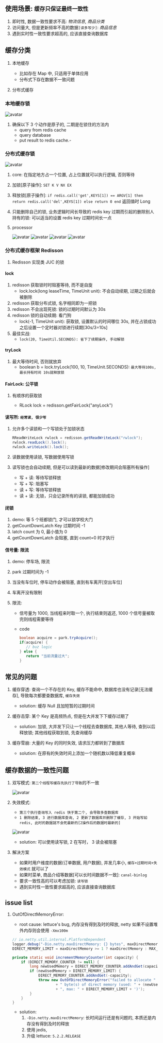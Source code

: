 ## 使用场景: `缓存只保证最终一致性`

1. 即时性, 数据一致性要求不高: _物流信息_, _商品分类_
2. 访问量大, 但是更新频率不高的数据`[读多写少]`: _商品信息_
3. 遇到实时性一致性要求超高的, 应该直接查询数据库

## 缓存分类

1. 本地缓存

   - 比如存在 Map 中, 只适用于单体应用
   - 分布式下存在数据不一致问题

2. 分布式缓存

### 本地缓存锁

![avatar](/static/image/db/redis-standalone.png)

1. 确保以下 3 个动作是原子的, 二期是在锁住的方法内
   - query from redis cache
   - query database
   - put result to redis cache.-

### 分布式缓存锁

![avatar](/static/image/db/redis-distribute.png)

1. core: 在指定地方占一个位置, 占上位置就可以执行逻辑, 否则等待
2. 加锁[原子操作]: `SET K V NX EX`
3. 释放锁[原子操作]: `if redis.call('get',KEYS[1]) == ARGV[1] then return redis.call('del',KEYS[1]) else return 0 end` 返回值时 Long
4. 只能删除自己的锁, 业务逻辑时间长导致的 redis key 过期而引起的删除别人持有的锁: 可以适当的设置 redis key 过期时间长一点
5. processor

   ![avatar](/static/image/db/redis-distribute-v1.png)
   ![avatar](/static/image/db/redis-distribute-v2.png)
   ![avatar](/static/image/db/redis-distribute-v3.png)
   ![avatar](/static/image/db/redis-distribute-v4.png)

### 分布式缓存框架 Redisson

1. Redisson 实现类 JUC 的锁

#### lock

1. redisson 获取锁时时阻塞等待, 而不是自旋
   - lock.lock(long leaseTime, TimeUnit unit): 不会自动续期, 过期之后就会被删除
2. redisson 获取分布式锁, 名字相同即为一把锁
3. redisson 不会出现死锁: 锁的过期时间默认为 30s
4. redisson 锁的自动续期: 看门狗
   - lock(-1, TimeUnit unit): 获取锁, 设置默认的时间哪位 30s, 并在占锁成功之后设置一个定时器对锁进行续期[30s/3=10s]
5. 最佳实战:
   - `lock(20, TimeUtil.SECONDS): 省下了续期操作, 手动解锁`

#### tryLock

1. 最大等待时间, 否则就放弃
   - boolean b = lock.tryLock(100, 10, TimeUnit.SECONDS): `最大等待100s, 最长持有时间 10s就释放锁`

#### FairLock: 公平锁

1. 有顺序的获取锁

   - RLock lock = redisson.getFairLock("anyLock")

#### 读写所: `经常读, 很少写`

1. 允许多个读锁和一个写锁处于加锁状态

   ```java
   RReadWriteLock rwlock = redisson.getReadWriteLock("rwlock");
   rwlock.readLock().lock();
   rwlock.writeLock().lock();
   ```

2. 读数据使用读锁, 写数据使用写锁

3. 读写锁也会自动续期, 但是可以读到最新的数据[修改期间会阻塞所有操作]
   - 写 + 读: 等待写锁释放
   - 写 + 写: 阻塞写
   - 读 + 写: 等待写锁释放
   - 读 + 读: 无锁，只会记录所有的读锁, 都能加锁成功

#### 闭锁

1. demo: 等 5 个班都锁门, 才可以锁学校大门
2. getCountDownLatch Key 过期时间 -1
3. latch count 为 0, 最小值为 0
4. getCountDownLatch 会阻塞, 直到 count=0 时才执行

#### 信号量: 限流

1. demo: 停车场, 限流
2. park 过期时间为 -1
3. 当没有车位时, 停车动作会被阻塞, 直到有车离开[空出车位]
4. 车离开没有限制
5. 限流:

   - 信号量为 1000, 当线程来时取一个, 执行结束则返还, 1000 个信号量被取完则线程需要等待
   - code

     ```java
     boolean acquire = park.tryAcquire();
     if(acquire) {
        // buz logic
     } else {
        return "当前流量过大";
     }
     ```

## 常见的问题

1. 缓存穿透: 查询一个不存在的 Key, 缓存不能命中, 数据库也没有记录[无法缓存], 导致每次都要查数据库, `缓存失效`
   - solution: 缓存 Null 且加短暂的过期时间
2. 缓存击穿: 某个 Key 是高频热点, 但是在大并发下下缓存过期了
   - solution: 加锁, 大并发下只让一个线程去查数据库, 其他人等待, 查到以后释放锁; 其他线程获取到锁, 先查询缓存
3. 缓存雪崩: 大量的 Key 的同时失效, 请求压力都转到了数据库

   - solution: 在原有的失效时间上添加一个随机数以降低重复概率

## 缓存数据的一致性问题

1. 双写模式: `第二个线程写缓存先执行了导致`的不一致

   ![avatar](/static/image/db/redis-data-consistency.png)

2. 失效模式:

   - `第三个执行查询写入 redis 快于第二个, 会导致多查数据库`
   - `1 删除结束, 3 进行数据库查询, 2 更新了数据库并删除了缓存, 3 开始写如redis, 此时的数据就不会死最新的[2操作后的数据时最新的]`

   ![avatar](/static/image/db/redis-data-consistency-v2.png)

   - solution: 可以使用读写锁, 2 在写时， 3 读会被阻塞

3. 解决方案

   - 如果时用户维度的数据(订单数据, 用户数据), 并发几率小, `缓存+过期时间+失效模式` 就可以了
   - 如果时菜单, 商品介绍等数据[可以长时间数据不一致]: `canal-binlog`
   - 要求一致性高的可以考虑加锁: `读写锁`
   - 遇到实时性一致性要求超高的, 应该直接查询数据库

## issue list

1. OutOfDirectMemoryError:

   - root cause: lettuce's bug, 内存没有得到及时的释放, netty 如果不设置堆外内存则会使用 `-Xmx100m`

   ```java
   // io.netty.util.internal.PlatformDependent
   logger.debug("-Dio.netty.maxDirectMemory: {} bytes", maxDirectMemory);
   DIRECT_MEMORY_LIMIT = maxDirectMemory >= 1 ? maxDirectMemory : MAX_DIRECT_MEMORY;

   private static void incrementMemoryCounter(int capacity) {
       if (DIRECT_MEMORY_COUNTER != null) {
           long newUsedMemory = DIRECT_MEMORY_COUNTER.addAndGet(capacity);
           if (newUsedMemory > DIRECT_MEMORY_LIMIT) {
               DIRECT_MEMORY_COUNTER.addAndGet(-capacity);
               throw new OutOfDirectMemoryError("failed to allocate " + capacity
                       + " byte(s) of direct memory (used: " + (newUsedMemory - capacity)
                       + ", max: " + DIRECT_MEMORY_LIMIT + ')');
           }
       }
   }
   ```

   - solution:
     1. `-Dio.netty.maxDirectMemory`: 长时间运行还是有问题的, 本质还是内存没有得到及时的释放
     2. 使用 jedis,
     3. 升级 lettuce: `5.2.2.RELEASE`
